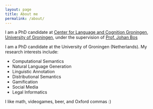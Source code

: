 ```yaml
---
layout: page
title: About me
permalink: /about/
---
```


I am a PhD candidate at [Center for Language and Cognition Groningen](http://www.let.rug.nl/clcg/),
[University of Groningen](http://www.rug.nl/), under the supervision of [Prof. Johan
Bos](http://www.rug.nl/staff/johan.bos/)

I am a PhD candidate at the University of Groningen (Netherlands). My
research interests include:

* Computational Semantics
* Natural Language Generation
* Linguistic Annotation
* Distributional Semantics
* Gamification
* Social Media
* Legal Informatics

I like math, videogames, beer, and Oxford commas :)